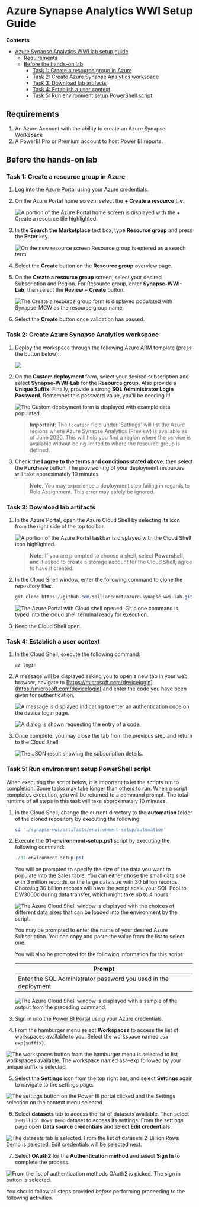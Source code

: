 
# Azure Synapse Analytics WWI Setup Guide

**Contents**

<!-- TOC -->

- [Azure Synapse Analytics WWI lab setup guide](#azure-synapse-analytics-wwi-lab-setup-guide)
  - [Requirements](#requirements)
  - [Before the hands-on lab](#before-the-hands-on-lab)
    - [Task 1: Create a resource group in Azure](#task-1-create-a-resource-group-in-azure)
    - [Task 2: Create Azure Synapse Analytics workspace](#task-2-create-azure-synapse-analytics-workspace)
    - [Task 3: Download lab artifacts](#task-3-download-lab-artifacts)
    - [Task 4: Establish a user context](#task-4-establish-a-user-context)
    - [Task 5: Run environment setup PowerShell script](#task-5-run-environment-setup-powershell-script)

<!-- /TOC -->

## Requirements

1. An Azure Account with the ability to create an Azure Synapse Workspace
2. A PowerBI Pro or Premium account to host Power BI reports.

## Before the hands-on lab

### Task 1: Create a resource group in Azure

1. Log into the [Azure Portal](https://portal.azure.com) using your Azure credentials.

2. On the Azure Portal home screen, select the **+ Create a resource** tile.

    ![A portion of the Azure Portal home screen is displayed with the + Create a resource tile highlighted.](media/bhol_createaresource.png)

3. In the **Search the Marketplace** text box, type **Resource group** and press the **Enter** key.

    ![On the new resource screen Resource group is entered as a search term.](media/bhol_searchmarketplaceresourcegroup.png)

4. Select the **Create** button on the **Resource group** overview page.

5. On the **Create a resource group** screen, select your desired Subscription and Region. For Resource group, enter **Synapse-WWI-Lab**, then select the **Review + Create** button.

    ![The Create a resource group form is displayed populated with Synapse-MCW as the resource group name.](media/bhol_resourcegroupform.png)

6. Select the **Create** button once validation has passed.

### Task 2: Create Azure Synapse Analytics workspace

1. Deploy the workspace through the following Azure ARM template (press the button below):

    <a href="https://portal.azure.com/#create/Microsoft.Template/uri/https%3A%2F%2Fraw.githubusercontent.com%2Fsolliancenet%2Fazure-synapse-wwi-lab%2Fmaster%2Fartifacts%2Fenvironment-setup%2Fautomation%2F00-asa-workspace-core.json%3Ftoken%3DAAWYR62FS2TMH3GYFSFQE2263X2AM" target="_blank"><img src="http://azuredeploy.net/deploybutton.png" /></a>

2. On the **Custom deployment** form, select your desired subscription and select **Synapse-WWI-Lab** for the **Resource group**. Also provide a **Unique Suffix**. Finally, provide a strong **SQL Administrator Login Password**. Remember this password value, you'll be needing it!

    ![The Custom deployment form is displayed with example data populated.](media/bhol_customdeploymentform.png)
  
    > **Important**: The `location` field under 'Settings' will list the Azure regions where Azure Synapse Analytics (Preview) is available as of June 2020. This will help you find a region where the service is available without being limited to where the resource group is defined.

3. Check the **I agree to the terms and conditions stated above**, then select the **Purchase** button. The provisioning of your deployment resources will take approximately 10 minutes.

    > **Note**: You may experience a deployment step failing in regards to Role Assignment. This error may safely be ignored.

### Task 3: Download lab artifacts

1. In the Azure Portal, open the Azure Cloud Shell by selecting its icon from the right side of the top toolbar.

    ![A portion of the Azure Portal taskbar is displayed with the Cloud Shell icon highlighted.](media/bhol_azurecloudshellmenu.png)

    > **Note**: If you are prompted to choose a shell, select **Powershell**, and if asked to create a storage account for the Cloud Shell, agree to have it created.

2. In the Cloud Shell window, enter the following command to clone the repository files.

    ```PowerShell
    git clone https://github.com/solliancenet/azure-synapse-wwi-lab.git synapse-wwi
    ```
    
    ![The Azure Portal with Cloud shell opened. Git clone command is typed into the cloud shell terminal ready for execution.](media/cloud-shell-git-clone.png)

3. Keep the Cloud Shell open.

### Task 4: Establish a user context

1. In the Cloud Shell, execute the following command:

    ```cli
    az login
    ```

2. A message will be displayed asking you to open a new tab in your web browser, navigate to [https://microsoft.com/devicelogin](https://microsoft.com/devicelogin) and enter the code you have been given for authentication.

   ![A message is displayed indicating to enter an authentication code on the device login page.](media/bhol_devicelogin.png)

   ![A dialog is shown requesting the entry of a code.](media/bhol_clicodescreen.png)

3. Once complete, you may close the tab from the previous step and return to the Cloud Shell.

   ![The JSON result showing the subscription details.](media/shell-login-result.png)

### Task 5: Run environment setup PowerShell script

When executing the script below, it is important to let the scripts run to completion. Some tasks may take longer than others to run. When a script completes execution, you will be returned to a command prompt. The total runtime of all steps in this task will take approximately 10 minutes.

1. In the Cloud Shell, change the current directory to the **automation** folder of the cloned repository by executing the following:

    ```PowerShell
    cd './synapse-wwi/artifacts/environment-setup/automation'
    ```

2. Execute the **01-environment-setup.ps1** script by executing the following command:

    ```PowerShell
    ./01-environment-setup.ps1
    ```

    You will be prompted to specify the size of the data you want to populate into the Sales table. You can either chose the small data size with 3 million records, or the large data size with 30 billion records. Choosing 30 billion records will have the script scale your SQL Pool to DW3000c during data transfer, which might take up to 4 hours. 
    
    ![The Azure Cloud Shell window is displayed with the choices of different data sizes that can be loaded into the environment by the script.](media/setup-guide-data-size.png)
    
    You may be prompted to enter the name of your desired Azure Subscription. You can copy and paste the value from the list to select one.   

    You will also be prompted for the following information for this script:

    | Prompt |
    |--------|
    | Enter the SQL Administrator password you used in the deployment |

    ![The Azure Cloud Shell window is displayed with a sample of the output from the preceding command.](media/bhol_sampleshelloutput.png)

3. Sign in into the [Power BI Portal](https://powerbi.microsoft.com/en-us/) using your Azure credentials.

4. From the hamburger menu select **Workspaces** to access the list of workspaces available to you. Select the workspace named `asa-exp{suffix}`.

![The workspaces button from the hamburger menu is selected to list workspaces available. The workspace named asa-exp followed by your unique suffix is selected.](media/powerbi_workspace_selection.png)

5. Select the **Settings** icon from the top right bar, and select **Settings** again to navigate to the settings page.

![The settings button on the Power BI portal clicked and the Settings selection on the context menu selected.](media/powerbi_settings_menu.png)

6. Select **datasets** tab to access the list of datasets available. Then select `2-Billion Rows Demo` dataset to access its settings. From the settings page open **Data source credentials** and select **Edit credentials**.

![The datasets tab is selected. From the list of datasets 2-Billion Rows Demo is selected. Edit credentials will be selected next. ](media/powerbi_datasource_credentials.png)

7. Select **OAuth2** for the **Authentication method** and select **Sign In** to complete the process.

![From the list of authentication methods OAuth2 is picked. The sign in button is selected. ](media/powerbi_datasource_credentials-update.png)

You should follow all steps provided *before* performing proceeding to the following activities.
